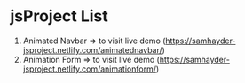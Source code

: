 # jsProject List
1. Animated Navbar => to visit live demo (https://samhayder-jsproject.netlify.com/animatednavbar/)
2. Animation Form => to visit live demo (https://samhayder-jsproject.netlify.com/animationform/)
